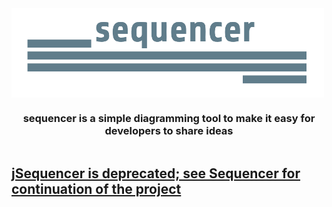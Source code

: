 <div align="center" style="display: flex; flex-direction: column;">
  <img src="./public/logo-white_bg.png" alt="sequencer logo" width="500px" />
  <h3>sequencer is a simple diagramming tool to make it easy for developers to share ideas</h3>
</div>

<p align="center">
  <h2><a href="http://github.com/rsouth/sequencer">jSequencer is deprecated; see Sequencer for continuation of the project</a></h2>
</p>
